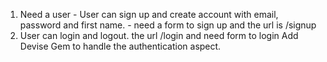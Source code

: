1. Need a user - User can sign up and create account with email, password and first name. - need a form to sign up and the url is /signup
2. User can login and logout. the url /login and need form to login 
Add Devise Gem to handle the authentication aspect. 

